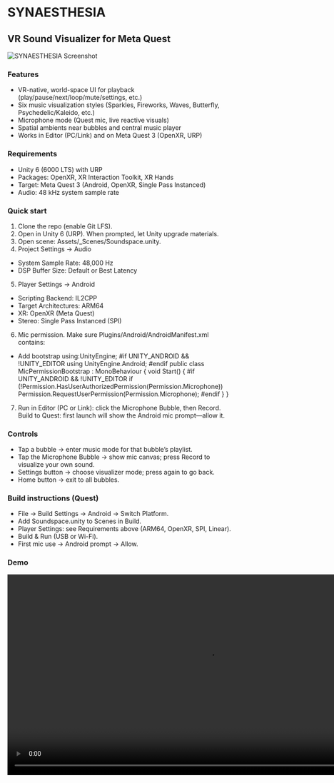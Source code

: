﻿# SYNAESTHESIA
## VR Sound Visualizer for Meta Quest

![SYNAESTHESIA Screenshot](Assets/Docs/screenshot.png)

### Features
- VR-native, world-space UI for playback (play/pause/next/loop/mute/settings, etc.)
- Six music visualization styles (Sparkles, Fireworks, Waves, Butterfly, Psychedelic/Kaleido, etc.)
- Microphone mode (Quest mic, live reactive visuals)
- Spatial ambients near bubbles and central music player
- Works in Editor (PC/Link) and on Meta Quest 3 (OpenXR, URP)

### Requirements
- Unity 6 (6000 LTS) with URP
- Packages: OpenXR, XR Interaction Toolkit, XR Hands
- Target: Meta Quest 3 (Android, OpenXR, Single Pass Instanced)
- Audio: 48 kHz system sample rate

### Quick start
1. Clone the repo (enable Git LFS).
2. Open in Unity 6 (URP). When prompted, let Unity upgrade materials.
3. Open scene: Assets/_Scenes/Soundspace.unity.
4. Project Settings → Audio
- System Sample Rate: 48,000 Hz
- DSP Buffer Size: Default or Best Latency
5. Player Settings → Android
- Scripting Backend: IL2CPP
- Target Architectures: ARM64
- XR: OpenXR (Meta Quest)
- Stereo: Single Pass Instanced (SPI)
6. Mic permission. Make sure Plugins/Android/AndroidManifest.xml contains: <uses-permission android:name="android.permission.RECORD_AUDIO"/>
- Add bootstrap
  using:UnityEngine;
#if UNITY_ANDROID && !UNITY_EDITOR
using UnityEngine.Android;
#endif
public class MicPermissionBootstrap : MonoBehaviour {
  void Start() {
    #if UNITY_ANDROID && !UNITY_EDITOR
    if (!Permission.HasUserAuthorizedPermission(Permission.Microphone))
        Permission.RequestUserPermission(Permission.Microphone);
    #endif
  }
}
7. Run in Editor (PC or Link): click the Microphone Bubble, then Record.
Build to Quest: first launch will show the Android mic prompt—allow it.

### Controls
- Tap a bubble → enter music mode for that bubble’s playlist.
- Tap the Microphone Bubble → show mic canvas; press Record to visualize your own sound.
- Settings button → choose visualizer mode; press again to go back.
- Home button → exit to all bubbles.

### Build instructions (Quest)
- File → Build Settings → Android → Switch Platform.
- Add Soundspace.unity to Scenes in Build.
- Player Settings: see Requirements above (ARM64, OpenXR, SPI, Linear).
- Build & Run (USB or Wi-Fi).
- First mic use → Android prompt → Allow.

### Demo
<video src="Assets/Docs/demo.mp4" controls playsinline muted width="900"></video>

